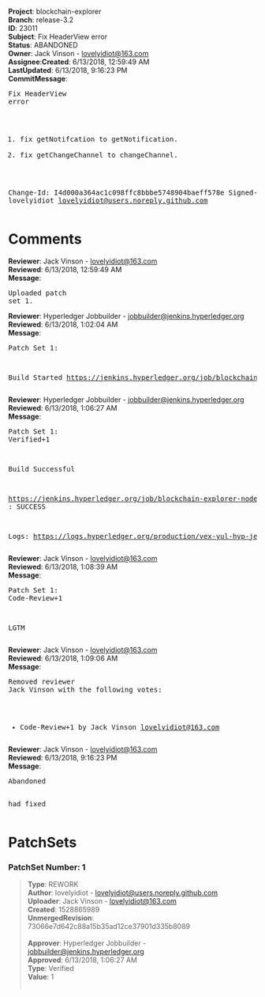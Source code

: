 <strong>Project</strong>: blockchain-explorer</br><strong>Branch</strong>: release-3.2<br><strong>ID</strong>: 23011<br><strong>Subject</strong>: Fix HeaderView error<br><strong>Status</strong>: ABANDONED<br><strong>Owner</strong>: Jack Vinson - lovelyidiot@163.com<br><strong>Assignee</strong>:<strong>Created</strong>: 6/13/2018, 12:59:49 AM<br><strong>LastUpdated</strong>: 6/13/2018, 9:16:23 PM<br><strong>CommitMessage</strong>:<br><pre>Fix HeaderView error

1. fix getNotifcation to getNotification.
2. fix getChangeChannel to changeChannel.

Change-Id: I4d000a364ac1c098ffc8bbbe5748904baeff578e
Signed-off-by: lovelyidiot <lovelyidiot@users.noreply.github.com>
</pre><h1>Comments</h1><strong>Reviewer</strong>: Jack Vinson - lovelyidiot@163.com<br><strong>Reviewed</strong>: 6/13/2018, 12:59:49 AM<br><strong>Message</strong>: <pre>Uploaded patch set 1.</pre><strong>Reviewer</strong>: Hyperledger Jobbuilder - jobbuilder@jenkins.hyperledger.org<br><strong>Reviewed</strong>: 6/13/2018, 1:02:04 AM<br><strong>Message</strong>: <pre>Patch Set 1:

Build Started https://jenkins.hyperledger.org/job/blockchain-explorer-node6-verify-x86_64/177/</pre><strong>Reviewer</strong>: Hyperledger Jobbuilder - jobbuilder@jenkins.hyperledger.org<br><strong>Reviewed</strong>: 6/13/2018, 1:06:27 AM<br><strong>Message</strong>: <pre>Patch Set 1: Verified+1

Build Successful 

https://jenkins.hyperledger.org/job/blockchain-explorer-node6-verify-x86_64/177/ : SUCCESS

Logs: https://logs.hyperledger.org/production/vex-yul-hyp-jenkins-3/blockchain-explorer-node6-verify-x86_64/177</pre><strong>Reviewer</strong>: Jack Vinson - lovelyidiot@163.com<br><strong>Reviewed</strong>: 6/13/2018, 1:08:39 AM<br><strong>Message</strong>: <pre>Patch Set 1: Code-Review+1

LGTM</pre><strong>Reviewer</strong>: Jack Vinson - lovelyidiot@163.com<br><strong>Reviewed</strong>: 6/13/2018, 1:09:06 AM<br><strong>Message</strong>: <pre>Removed reviewer Jack Vinson with the following votes:

* Code-Review+1 by Jack Vinson <lovelyidiot@163.com>
</pre><strong>Reviewer</strong>: Jack Vinson - lovelyidiot@163.com<br><strong>Reviewed</strong>: 6/13/2018, 9:16:23 PM<br><strong>Message</strong>: <pre>Abandoned

had fixed</pre><h1>PatchSets</h1><h3>PatchSet Number: 1</h3><blockquote><strong>Type</strong>: REWORK<br><strong>Author</strong>: lovelyidiot - lovelyidiot@users.noreply.github.com<br><strong>Uploader</strong>: Jack Vinson - lovelyidiot@163.com<br><strong>Created</strong>: 1528865989<br><strong>UnmergedRevision</strong>: 73066e7d642c88a15b35ad12ce37901d335b8089<br><br><strong>Approver</strong>: Hyperledger Jobbuilder - jobbuilder@jenkins.hyperledger.org<br><strong>Approved</strong>: 6/13/2018, 1:06:27 AM<br><strong>Type</strong>: Verified<br><strong>Value</strong>: 1<br><br></blockquote>
